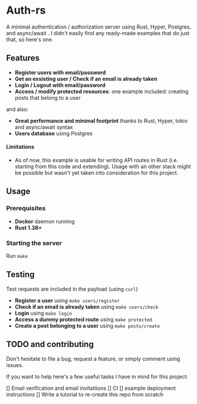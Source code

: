 # Auth-rs

A minimal authentication / authorization server using Rust, Hyper, Postgres, and async/await .
I didn't easily find any ready-made examples that do just that, so here's one.

## Features

- **Register users with email/password**
- **Get an exsisting user / Check if an email is already taken**
- **Login / Logout with email/password**
- **Access / modify protected resources**: one example included: creating posts that belong to a user

and also:

- **Great performance and minimal footprint** thanks to Rust, Hyper, tokio and async/await syntax
- **Users database** using Postgres

#### Limitations

- As of now, this example is usable for writing API routes in Rust (i.e. starting from this code and extending). Usage with an other stack might be possible but wasn't yet taken into consideration for this project.

## Usage

### Prerequisites

- **Docker** daemon running
- **Rust 1.38+**

### Starting the server

Run `make`

## Testing

Test requests are included in the payload (using `curl`)

- **Register a user** using `make users/register`
- **Check if an email is already taken** using `make users/check`
- **Login** using `make login`
- **Access a dummy protected route** using `make protected`
- **Create a post belonging to a user** using `make posts/create`

## TODO and contributing

Don't hesitate to file a bug, request a feature, or simply comment using issues.

If you want to help here's a few useful tasks I have in mind for this project:

[] Email verification and email invitatiions
[] CI
[] example deployment instructions
[] Write a tutorial to re-create this repo from scratch
